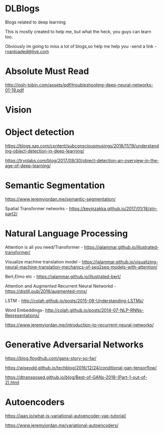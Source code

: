 # DLBlogs
Blogs related to deep learning

This is mostly created to  help me, but what the heck, you guys can learn too.

Obviously im going to miss a lot of blogs,so help me help you -send a link - ryanloaded@live.com

# Absolute Must Read
http://josh-tobin.com/assets/pdf/troubleshooting-deep-neural-networks-01-19.pdf

# Vision
# Object detection

https://blogs.sas.com/content/subconsciousmusings/2018/11/19/understanding-object-detection-in-deep-learning/

https://tryolabs.com/blog/2017/08/30/object-detection-an-overview-in-the-age-of-deep-learning/

# Semantic Segmentation 

https://www.jeremyjordan.me/semantic-segmentation/


Spatial Transformer networks - https://kevinzakka.github.io/2017/01/18/stn-part2/ 

# Natural Language Processing

Attention is all you need/Transformer - https://jalammar.github.io/illustrated-transformer/

Visualize machine translation model - https://jalammar.github.io/visualizing-neural-machine-translation-mechanics-of-seq2seq-models-with-attention/

Bert,Elmo etc - https://jalammar.github.io/illustrated-bert/

Attention and Augmented Recurrent Neural Networkd - https://distill.pub/2016/augmented-rnns/

LSTM - http://colah.github.io/posts/2015-08-Understanding-LSTMs/

Word Embeddings- http://colah.github.io/posts/2014-07-NLP-RNNs-Representations/

https://www.jeremyjordan.me/introduction-to-recurrent-neural-networks/


# Generative Adversarial Networks

https://blog.floydhub.com/gans-story-so-far/

https://wiseodd.github.io/techblog/2016/12/24/conditional-gan-tensorflow/

https://dtransposed.github.io/blog/Best-of-GANs-2018-(Part-1-out-of-2).html

# Autoencoders

https://jaan.io/what-is-variational-autoencoder-vae-tutorial/

https://www.jeremyjordan.me/variational-autoencoders/
